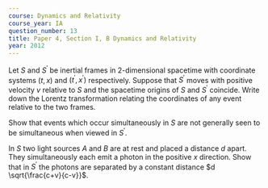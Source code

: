```yaml
---
course: Dynamics and Relativity
course_year: IA
question_number: 13
title: Paper 4, Section I, B Dynamics and Relativity
year: 2012
---
```




Let $S$ and $S^{\prime}$ be inertial frames in 2-dimensional spacetime with coordinate systems $(t, x)$ and $\left(t^{\prime}, x^{\prime}\right)$ respectively. Suppose that $S^{\prime}$ moves with positive velocity $v$ relative to $S$ and the spacetime origins of $S$ and $S^{\prime}$ coincide. Write down the Lorentz transformation relating the coordinates of any event relative to the two frames.

Show that events which occur simultaneously in $S$ are not generally seen to be simultaneous when viewed in $S^{\prime}$.

In $S$ two light sources $A$ and $B$ are at rest and placed a distance $d$ apart. They simultaneously each emit a photon in the positive $x$ direction. Show that in $S^{\prime}$ the photons are separated by a constant distance $d \sqrt{\frac{c+v}{c-v}}$.